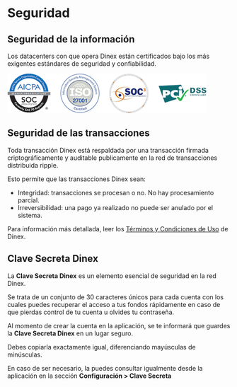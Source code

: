 # Seguridad

## Seguridad de la información

Los datacenters con que opera Dinex están certificados bajo los más exigentes estándares de seguridad y confiabilidad.

<a href="https://cloud.google.com/security/compliance" target="_blank">
  <img src="/img/gcp-assurance_2x.png">
</a>


## Seguridad de las transacciones

Toda transacción Dinex está respaldada por una transacción firmada criptográficamente y auditable publicamente en la red de transacciones distribuida ripple.

Esto permite que las transacciones Dinex sean:

- Integridad: transacciones se procesan o no. No hay procesamiento parcial.
- Irreversibilidad: una pago ya realizado no puede ser anulado por el sistema.

Para información más detallada, leer los [Términos y Condiciones de Uso](../legal/eula) de Dinex.

## Clave Secreta Dinex

La **Clave Secreta Dinex** es un elemento esencial de seguridad en la red Dinex.

Se trata de un conjunto de 30 caracteres únicos para cada cuenta con los cuales puedes recuperar el acceso a tus fondos rápidamente en caso de que pierdas control de tu cuenta u olvides tu contraseña.

Al momento de crear la cuenta en la aplicación, se te informará que guardes la **Clave Secreta Dinex** en un lugar seguro. 

Debes copiarla exactamente igual, diferenciando mayúsculas de minúsculas.

En caso de ser necesario, la puedes consultar igualmente desde la aplicación en la sección **Configuración > Clave Secreta**
